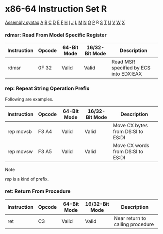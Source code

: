 x86-64 Instruction Set R
========================

[Assembly syntax](AssemblyX64.md)
[A](AssemblyX64A.md) [B](AssemblyX64B.md) [C](AssemblyX64C.md)
[D](AssemblyX64D.md) [E](AssemblyX64E.md) [F](AssemblyX64F.md)
[H](AssemblyX64H.md) [I](AssemblyX64I.md) [J](AssemblyX64J.md)
[L](AssemblyX64L.md) [M](AssemblyX64M.md) [N](AssemblyX64N.md)
[O](AssemblyX64O.md) [P](AssemblyX64P.md) R
[S](AssemblyX64S.md) [T](AssemblyX64T.md) [U](AssemblyX64U.md)
[V](AssemblyX64V.md) [W](AssemblyX64W.md) [X](AssemblyX64X.md)

### rdmsr: Read From Model Specific Register

| Instruction | Opcode | 64-Bit Mode | 16/32-Bit Mode | Description                            |
| ----------- | ------ | ----------- | -------------- | -------------------------------------- |
| rdmsr       | 0F 32  | Valid       | Valid          | Read MSR specified by ECS into EDX:EAX |

### rep: Repeat String Operation Prefix

Following are examples.

| Instruction | Opcode | 64-Bit Mode | 16/32-Bit Mode | Description                       |
| ----------- | ------ | ----------- | -------------- | --------------------------------- |
| rep movsb   | F3 A4  | Valid       | Valid          | Move CX bytes from DS:SI to ES:DI |
| rep movsw   | F3 A5  | Valid       | Valid          | Move CX words from DS:SI to ES:DI |

Note

*rep* is a kind of prefix.

### ret: Return From Procedure

| Instruction | Opcode | 64-Bit Mode | 16/32-Bit Mode | Description                      |
| ----------- | ------ | ----------- | -------------- | -------------------------------- |
| ret         | C3     | Valid       | Valid          | Near return to calling procedure |
